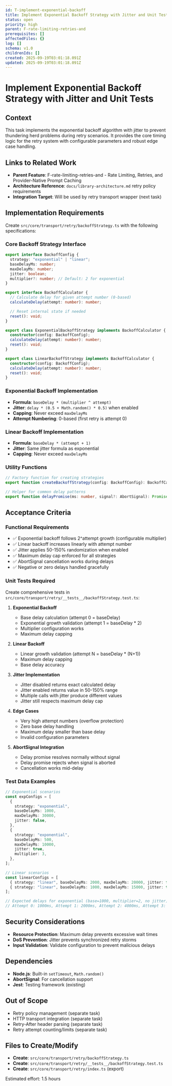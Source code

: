 ```yaml
---
id: T-implement-exponential-backoff
title: Implement Exponential Backoff Strategy with Jitter and Unit Tests
status: open
priority: high
parent: F-rate-limiting-retries-and
prerequisites: []
affectedFiles: {}
log: []
schema: v1.0
childrenIds: []
created: 2025-09-19T03:01:18.091Z
updated: 2025-09-19T03:01:18.091Z
---
```


# Implement Exponential Backoff Strategy with Jitter and Unit Tests

## Context

This task implements the exponential backoff algorithm with jitter to prevent thundering herd problems during retry scenarios. It provides the core timing logic for the retry system with configurable parameters and robust edge case handling.

## Links to Related Work

- **Parent Feature**: F-rate-limiting-retries-and - Rate Limiting, Retries, and Provider-Native Prompt Caching
- **Architecture Reference**: `docs/library-architecture.md` retry policy requirements
- **Integration Target**: Will be used by retry transport wrapper (next task)

## Implementation Requirements

Create `src/core/transport/retry/backoffStrategy.ts` with the following specifications:

### Core Backoff Strategy Interface

```typescript
export interface BackoffConfig {
  strategy: "exponential" | "linear";
  baseDelayMs: number;
  maxDelayMs: number;
  jitter: boolean;
  multiplier?: number; // Default: 2 for exponential
}

export interface BackoffCalculator {
  // Calculate delay for given attempt number (0-based)
  calculateDelay(attempt: number): number;

  // Reset internal state if needed
  reset(): void;
}

export class ExponentialBackoffStrategy implements BackoffCalculator {
  constructor(config: BackoffConfig);
  calculateDelay(attempt: number): number;
  reset(): void;
}

export class LinearBackoffStrategy implements BackoffCalculator {
  constructor(config: BackoffConfig);
  calculateDelay(attempt: number): number;
  reset(): void;
}
```

### Exponential Backoff Implementation

- **Formula**: `baseDelay * (multiplier ^ attempt)`
- **Jitter**: `delay * (0.5 + Math.random() * 0.5)` when enabled
- **Capping**: Never exceed `maxDelayMs`
- **Attempt Numbering**: 0-based (first retry is attempt 0)

### Linear Backoff Implementation

- **Formula**: `baseDelay * (attempt + 1)`
- **Jitter**: Same jitter formula as exponential
- **Capping**: Never exceed `maxDelayMs`

### Utility Functions

```typescript
// Factory function for creating strategies
export function createBackoffStrategy(config: BackoffConfig): BackoffCalculator;

// Helper for common delay patterns
export function delayPromise(ms: number, signal?: AbortSignal): Promise<void>;
```

## Acceptance Criteria

### Functional Requirements

- ✅ Exponential backoff follows 2^attempt growth (configurable multiplier)
- ✅ Linear backoff increases linearly with attempt number
- ✅ Jitter applies 50-150% randomization when enabled
- ✅ Maximum delay cap enforced for all strategies
- ✅ AbortSignal cancellation works during delays
- ✅ Negative or zero delays handled gracefully

### Unit Tests Required

Create comprehensive tests in `src/core/transport/retry/__tests__/backoffStrategy.test.ts`:

1. **Exponential Backoff**
   - Base delay calculation (attempt 0 = baseDelay)
   - Exponential growth validation (attempt 1 = baseDelay \* 2)
   - Multiplier configuration works
   - Maximum delay capping

2. **Linear Backoff**
   - Linear growth validation (attempt N = baseDelay \* (N+1))
   - Maximum delay capping
   - Base delay accuracy

3. **Jitter Implementation**
   - Jitter disabled returns exact calculated delay
   - Jitter enabled returns value in 50-150% range
   - Multiple calls with jitter produce different values
   - Jitter still respects maximum delay cap

4. **Edge Cases**
   - Very high attempt numbers (overflow protection)
   - Zero base delay handling
   - Maximum delay smaller than base delay
   - Invalid configuration parameters

5. **AbortSignal Integration**
   - Delay promise resolves normally without signal
   - Delay promise rejects when signal is aborted
   - Cancellation works mid-delay

### Test Data Examples

```typescript
// Exponential scenarios
const expConfigs = [
  {
    strategy: "exponential",
    baseDelayMs: 1000,
    maxDelayMs: 30000,
    jitter: false,
  },
  {
    strategy: "exponential",
    baseDelayMs: 500,
    maxDelayMs: 10000,
    jitter: true,
    multiplier: 3,
  },
];

// Linear scenarios
const linearConfigs = [
  { strategy: "linear", baseDelayMs: 2000, maxDelayMs: 20000, jitter: false },
  { strategy: "linear", baseDelayMs: 1000, maxDelayMs: 15000, jitter: true },
];

// Expected delays for exponential (base=1000, multiplier=2, no jitter)
// Attempt 0: 1000ms, Attempt 1: 2000ms, Attempt 2: 4000ms, Attempt 3: 8000ms
```

## Security Considerations

- **Resource Protection**: Maximum delay prevents excessive wait times
- **DoS Prevention**: Jitter prevents synchronized retry storms
- **Input Validation**: Validate configuration to prevent malicious delays

## Dependencies

- **Node.js**: Built-in `setTimeout`, `Math.random()`
- **AbortSignal**: For cancellation support
- **Jest**: Testing framework (existing)

## Out of Scope

- Retry policy management (separate task)
- HTTP transport integration (separate task)
- Retry-After header parsing (separate task)
- Retry attempt counting/limits (separate task)

## Files to Create/Modify

- **Create**: `src/core/transport/retry/backoffStrategy.ts`
- **Create**: `src/core/transport/retry/__tests__/backoffStrategy.test.ts`
- **Create**: `src/core/transport/retry/index.ts` (export)

Estimated effort: 1.5 hours
